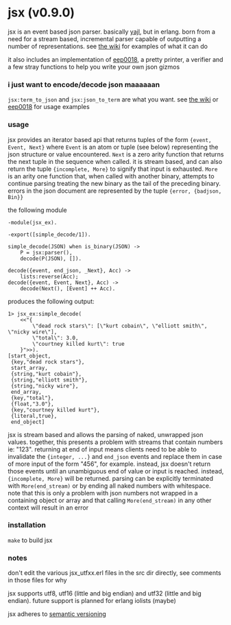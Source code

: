 jsx (v0.9.0)
============

jsx is an event based json parser. basically [yajl][1], but in erlang. born from a need for a stream based, incremental parser capable of outputting a number of representations. see [the wiki][2] for examples of what it can do

it also includes an implementation of [eep0018][3], a pretty printer, a verifier and a few stray functions to help you write your own json gizmos


### i just want to encode/decode json maaaaaan ###

`jsx:term_to_json` and `jsx:json_to_term` are what you want. see [the wiki][2] or [eep0018][3] for usage examples 


### usage ###

jsx provides an iterator based api that returns tuples of the form `{event, Event, Next}` where `Event` is an atom or tuple (see below) representing the json structure or value encountered. `Next` is a zero arity function that returns the next tuple in the sequence when called. it is stream based, and can also return the tuple `{incomplete, More}` to signify that input is exhausted. `More` is an arity one function that, when called with another binary, attempts to continue parsing treating the new binary as the tail of the preceding binary. errors in the json document are represented by the tuple `{error, {badjson, Bin}}`

the following module

    -module(jsx_ex).

    -export([simple_decode/1]).

    simple_decode(JSON) when is_binary(JSON) ->
        P = jsx:parser(),
        decode(P(JSON), []).

    decode({event, end_json, _Next}, Acc) -> 
        lists:reverse(Acc);    
    decode({event, Event, Next}, Acc) -> 
        decode(Next(), [Event] ++ Acc).
        
produces the following output:

    1> jsx_ex:simple_decode(
        <<"{
            \"dead rock stars\": [\"kurt cobain\", \"elliott smith\", \"nicky wire\"], 
            \"total\": 3.0, 
            \"courtney killed kurt\": true
        }">>).
    [start_object,
     {key,"dead rock stars"},
     start_array,
     {string,"kurt cobain"},
     {string,"elliott smith"},
     {string,"nicky wire"},
     end_array,
     {key,"total"},
     {float,"3.0"},
     {key,"courtney killed kurt"},
     {literal,true},
     end_object]
     

jsx is stream based and allows the parsing of naked, unwrapped json values. together, this presents a problem with streams that contain numbers ie: "123". returning at end of input means clients need to be able to invalidate the `{integer, ...}` and `end_json` events and replace them in case of more input of the form "456", for example. instead, jsx doesn't return those events until an unambiguous end of value or input is reached. instead, `{incomplete, More}` will be returned. parsing can be explicitly terminated with `More(end_stream)` or by ending all naked numbers with whitespace. note that this is only a problem with json numbers not wrapped in a containing object or array and that calling `More(end_stream)` in any other context will result in an error           


### installation ###

`make` to build jsx


### notes ###

don't edit the various jsx\_utfxx.erl files in the src dir directly, see comments in those files for why

jsx supports utf8, utf16 (little and big endian) and utf32 (little and big endian). future support is planned for erlang iolists (maybe)

jsx adheres to [semantic versioning][4]







[1]: http://lloyd.github.com/yajl
[2]: http://www.github.com/talentdeficit/jsx/wiki
[3]: http://www.erlang.org/eeps/eep-0018.html
[4]: http://semver.org/
